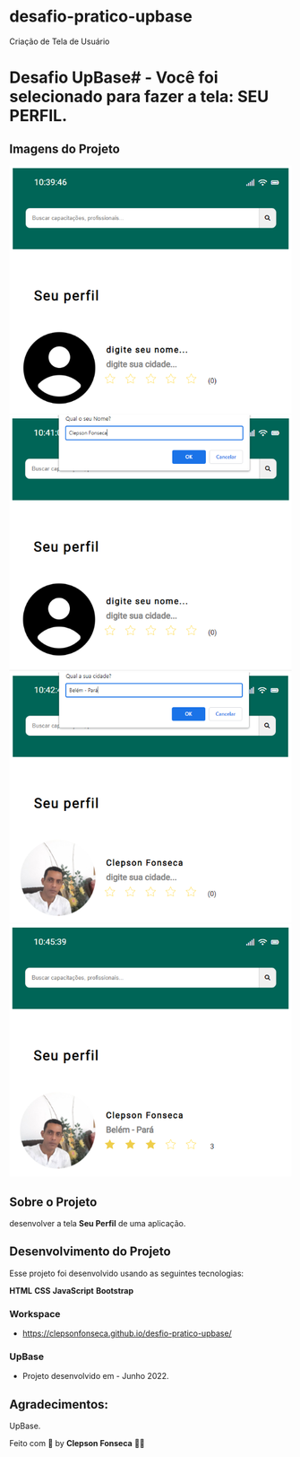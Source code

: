 # desafio-pratico-upbase
Criação de Tela de Usuário 

# Desafio UpBase# -  Você foi selecionado para fazer a tela: SEU PERFIL.
## Imagens do Projeto
![store-theme-default](https://github.com/clepsonfonseca/banco-de-imagens/blob/main/assets/img/seuperfil1.png)
![store-theme-default](https://github.com/clepsonfonseca/banco-de-imagens/blob/main/assets/img/seuperfil2.png)
![store-theme-default](https://github.com/clepsonfonseca/banco-de-imagens/blob/main/assets/img/seuperfil3.png)
![store-theme-default](https://github.com/clepsonfonseca/banco-de-imagens/blob/main/assets/img/seuperfil4.png)

## Sobre o Projeto
desenvolver a tela **Seu Perfil** de uma aplicação.

## Desenvolvimento do Projeto
Esse projeto foi desenvolvido usando as seguintes tecnologias:

**HTML**
**CSS**
**JavaScript**
**Bootstrap**

### Workspace
- https://clepsonfonseca.github.io/desfio-pratico-upbase/

### UpBase
 - Projeto desenvolvido em - Junho 2022.

## Agradecimentos:

 UpBase.
 
 Feito com 💚 by **Clepson Fonseca** 👋🏻
